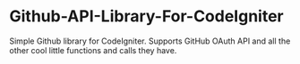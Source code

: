 Github-API-Library-For-CodeIgniter
===================================

Simple Github library for CodeIgniter. Supports GitHub OAuth API and all the other cool little functions and calls they have.
